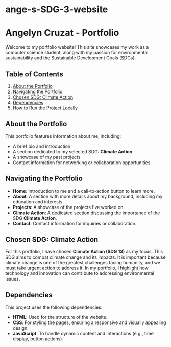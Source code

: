 # ange-s-SDG-3-website

# Angelyn Cruzat - Portfolio

Welcome to my portfolio website! This site showcases my work as a computer science student, along with my passion for environmental sustainability and the Sustainable Development Goals (SDGs).

## Table of Contents
1. [About the Portfolio](#about-the-portfolio)
2. [Navigating the Portfolio](#navigating-the-portfolio)
3. [Chosen SDG: Climate Action](#chosen-sdg-climate-action)
4. [Dependencies](#dependencies)
5. [How to Run the Project Locally](#how-to-run-the-project-locally)

## About the Portfolio
This portfolio features information about me, including:
- A brief bio and introduction
- A section dedicated to my selected SDG: **Climate Action**
- A showcase of my past projects
- Contact information for networking or collaboration opportunities

## Navigating the Portfolio
- **Home**: Introduction to me and a call-to-action button to learn more.
- **About**: A section with more details about my background, including my education and interests.
- **Projects**: A showcase of the projects I've worked on.
- **Climate Action**: A dedicated section discussing the importance of the SDG **Climate Action**.
- **Contact**: Contact information for inquiries or collaboration.

## Chosen SDG: Climate Action
For this portfolio, I have chosen **Climate Action (SDG 13)** as my focus. This SDG aims to combat climate change and its impacts. It is important because climate change is one of the greatest challenges facing humanity, and we must take urgent action to address it. In my portfolio, I highlight how technology and innovation can contribute to addressing environmental issues.

## Dependencies
This project uses the following dependencies:
- **HTML**: Used for the structure of the website.
- **CSS**: For styling the pages, ensuring a responsive and visually appealing design.
- **JavaScript**: To handle dynamic content and interactions (e.g., time display, button actions).
  
